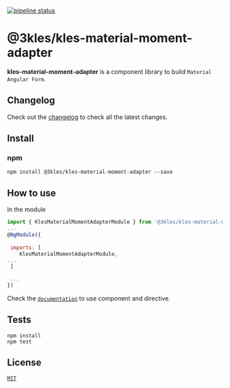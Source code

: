 [![pipeline status](http://gitlab.3kles.local/angular/klesmaterialmomentadapter/badges/master/pipeline.svg)](http://gitlab.3kles.local/angular/klesmaterialmomentadapter/-/commits/master)

# @3kles/kles-material-moment-adapter

**kles-material-moment-adapter** is a component library to build `Material Angular Form`.

## Changelog

Check out the [changelog](./CHANGELOG.md) to check all the latest changes.

## Install

### npm

```
npm install @3kles/kles-material-moment-adapter --save
```

## How to use

In the module
```javascript
import { KlesMaterialMomentAdapterModule } from '@3kles/kles-material-moment-adapter';
...
@NgModule({
    
 imports: [
    KlesMaterialMomentAdapterModule,
...
 ]

 ...
})
```

Check the [`documentation`](./docs) to use component and directive.

## Tests

```
npm install
npm test
```
## License

[`MIT`](./LICENSE.md)
